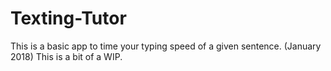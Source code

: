 # Texting-Tutor
This is a basic app to time your typing speed of a given sentence. (January 2018)
This is a bit of a WIP.
